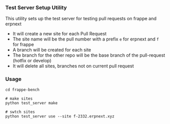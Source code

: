 ### Test Server Setup Utility

This utility sets up the test server for testing pull requests on frappe and erpnext

- It will create a new site for each Pull Request
- The site name will be the pull number with a prefix `e` for erpnext and `f` for frappe
- A branch will be created for each site
- The branch for the other repo will be the base branch of the pull-request (hotfix or develop)
- It will delete all sites, branches not on current pull request

### Usage

```
cd frappe-bench

# make sites
python test_server make

# swtch sites
python test_server use --site f-2332.erpnext.xyz
```

